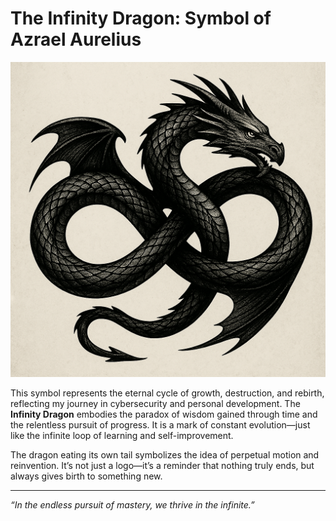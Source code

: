 # The Infinity Dragon: Symbol of Azrael Aurelius

![Infinity Dragon](assets/YT.png)

This symbol represents the eternal cycle of growth, destruction, and rebirth, reflecting my journey in cybersecurity and personal development. The **Infinity Dragon** embodies the paradox of wisdom gained through time and the relentless pursuit of progress. It is a mark of constant evolution—just like the infinite loop of learning and self-improvement.

The dragon eating its own tail symbolizes the idea of perpetual motion and reinvention. It’s not just a logo—it’s a reminder that nothing truly ends, but always gives birth to something new.

---
*“In the endless pursuit of mastery, we thrive in the infinite.”*
